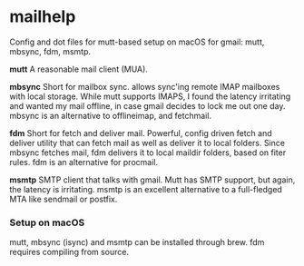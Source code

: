 # mailhelp

Config and dot files for mutt-based setup on macOS for gmail: mutt, mbsync, fdm, msmtp.

**mutt**
A reasonable mail client (MUA).

**mbsync**
Short for mailbox sync. allows sync'ing remote IMAP mailboxes with local 
storage. While mutt supports IMAPS, I found the latency irritating and 
wanted my mail offline, in case gmail decides to lock me out one day. 
mbsync is an alternative to offlineimap, and fetchmail.

**fdm**
Short for fetch and deliver mail. Powerful, config driven fetch and 
deliver utility that can fetch mail as well as deliver it to local 
folders. Since mbsync fetches mail, fdm delivers it to local maildir 
folders, based on fiter rules. fdm is an alternative for procmail.

**msmtp**
SMTP client that talks with gmail. Mutt has SMTP support, but again, the 
latency is irritating. msmtp is an excellent alternative to a 
full-fledged MTA like sendmail or postfix.

### Setup on macOS
mutt, mbsync (isync) and msmtp can be installed through brew. fdm 
requires compiling from source.
